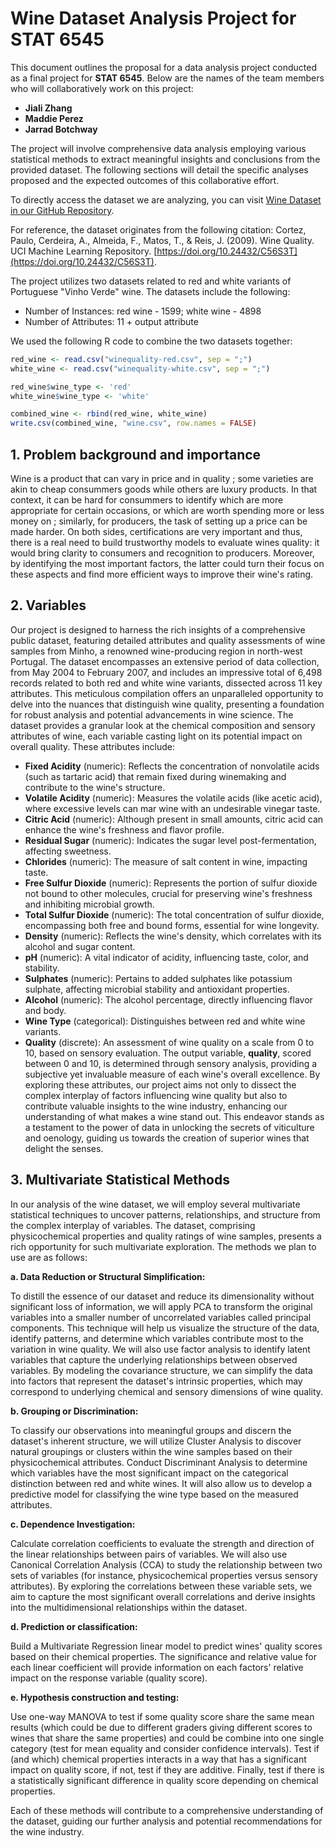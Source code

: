 # Wine Dataset Analysis Project for STAT 6545

This document outlines the proposal for a data analysis project conducted as a final project for **STAT 6545**. Below are the names of the team members who will collaboratively work on this project:

- **Jiali Zhang**
- **Maddie Perez**
- **Jarrad Botchway**

The project will involve comprehensive data analysis employing various statistical methods to extract meaningful insights and conclusions from the provided dataset. The following sections will detail the specific analyses proposed and the expected outcomes of this collaborative effort.

To directly access the dataset we are analyzing, you can visit [Wine Dataset in our GitHub Repository](https://github.com/JialiZhang1016/Wine/blob/main/wine.csv).

For reference, the dataset originates from the following citation: Cortez, Paulo, Cerdeira, A., Almeida, F., Matos, T., & Reis, J. (2009). Wine Quality. UCI Machine Learning Repository. [https://doi.org/10.24432/C56S3T](https://doi.org/10.24432/C56S3T).

The project utilizes two datasets related to red and white variants of Portuguese "Vinho Verde" wine. The datasets include the following:
- Number of Instances: red wine - 1599; white wine - 4898
- Number of Attributes: 11 + output attribute

We used the following R code to combine the two datasets together:

```R
red_wine <- read.csv("winequality-red.csv", sep = ";") 
white_wine <- read.csv("winequality-white.csv", sep = ";")

red_wine$wine_type <- 'red'
white_wine$wine_type <- 'white'

combined_wine <- rbind(red_wine, white_wine)
write.csv(combined_wine, "wine.csv", row.names = FALSE)
```


## 1. Problem background and importance 
Wine is a product that can vary in price and in quality ; some varieties are akin to cheap consummers goods while others are luxury products. In that context, it can be hard for consummers to identify which are more appropriate for certain occasions, or which are worth spending more or less money on ; similarly, for producers, the task of setting up a price can be made harder. 
On both sides, certifications are very important and thus, there is a real need to build trustworthy models to evaluate wines quality: it would bring clarity to consumers and recognition to producers. Moreover, by identifying the most important factors, the latter could turn their focus on these aspects and find more efficient ways to improve their wine's rating. 


## 2. Variables
Our project is designed to harness the rich insights of a comprehensive public dataset, featuring detailed attributes and quality assessments of wine samples from Minho, a renowned wine-producing region in north-west Portugal. The dataset encompasses an extensive period of data collection, from May 2004 to February 2007, and includes an impressive total of 6,498 records related to both red and white wine variants, dissected across 11 key attributes. This meticulous compilation offers an unparalleled opportunity to delve into the nuances that distinguish wine quality, presenting a foundation for robust analysis and potential advancements in wine science.
The dataset provides a granular look at the chemical composition and sensory attributes of wine, each variable casting light on its potential impact on overall quality. These attributes include:
- **Fixed Acidity** (numeric): Reflects the concentration of nonvolatile acids (such as tartaric acid) that remain fixed during winemaking and contribute to the wine's structure.
- **Volatile Acidity** (numeric): Measures the volatile acids (like acetic acid), where excessive levels can mar wine with an undesirable vinegar taste.
- **Citric Acid** (numeric): Although present in small amounts, citric acid can enhance the wine's freshness and flavor profile.
- **Residual Sugar** (numeric): Indicates the sugar level post-fermentation, affecting sweetness.
- **Chlorides** (numeric): The measure of salt content in wine, impacting taste.
- **Free Sulfur Dioxide** (numeric): Represents the portion of sulfur dioxide not bound to other molecules, crucial for preserving wine's freshness and inhibiting microbial growth.
- **Total Sulfur Dioxide** (numeric): The total concentration of sulfur dioxide, encompassing both free and bound forms, essential for wine longevity.
- **Density** (numeric): Reflects the wine's density, which correlates with its alcohol and sugar content.
- **pH** (numeric): A vital indicator of acidity, influencing taste, color, and stability.
- **Sulphates** (numeric): Pertains to added sulphates like potassium sulphate, affecting microbial stability and antioxidant properties.
- **Alcohol** (numeric): The alcohol percentage, directly influencing flavor and body.
- **Wine Type** (categorical): Distinguishes between red and white wine variants.
- **Quality** (discrete): An assessment of wine quality on a scale from 0 to 10, based on sensory evaluation.
The output variable, **quality**, scored between 0 and 10, is determined through sensory analysis, providing a subjective yet invaluable measure of each wine's overall excellence.
By exploring these attributes, our project aims not only to dissect the complex interplay of factors influencing wine quality but also to contribute valuable insights to the wine industry, enhancing our understanding of what makes a wine stand out. This endeavor stands as a testament to the power of data in unlocking the secrets of viticulture and oenology, guiding us towards the creation of superior wines that delight the senses.

## 3. Multivariate Statistical Methods

In our analysis of the wine dataset, we will employ several multivariate statistical techniques to uncover patterns, relationships, and structure from the complex interplay of variables. The dataset, comprising physicochemical properties and quality ratings of wine samples, presents a rich opportunity for such multivariate exploration. The methods we plan to use are as follows:

**a. Data Reduction or Structural Simplification:**

To distill the essence of our dataset and reduce its dimensionality without significant loss of information, we will apply PCA to transform the original variables into a smaller number of uncorrelated variables called principal components. This technique will help us visualize the structure of the data, identify patterns, and determine which variables contribute most to the variation in wine quality. We will also use factor analysis to identify latent variables that capture the underlying relationships between observed variables. By modeling the covariance structure, we can simplify the data into factors that represent the dataset's intrinsic properties, which may correspond to underlying chemical and sensory dimensions of wine quality.

**b. Grouping or Discrimination:**

To classify our observations into meaningful groups and discern the dataset's inherent structure, we will utilize Cluster Analysis to discover natural groupings or clusters within the wine samples based on their physicochemical attributes. Conduct Discriminant Analysis to determine which variables have the most significant impact on the categorical distinction between red and white wines. It will also allow us to develop a predictive model for classifying the wine type based on the measured attributes.

**c. Dependence Investigation:**

Calculate correlation coefficients to evaluate the strength and direction of the linear relationships between pairs of variables. We will also use Canonical Correlation Analysis (CCA) to study the relationship between two sets of variables (for instance, physicochemical properties versus sensory attributes). By exploring the correlations between these variable sets, we aim to capture the most significant overall correlations and derive insights into the multidimensional relationships within the dataset.

**d. Prediction or classification:**

Build a Multivariate Regression linear model to predict wines' quality scores based on their chemical properties. The significance and relative value for each linear coefficient will provide information on each factors' relative impact on the response variable (quality score).

**e. Hypothesis construction and testing:**

Use one-way MANOVA to test if some quality score share the same mean results (which could be due to different graders giving different scores to wines that share the same properties) and could be combine into one single category (test for mean equality and consider confidence intervals). Test if (and which) chemical properties interacts in a way that has a significant impact on quality score, if not, test if they are additive. Finally, test if there is a statistically significant difference in quality score depending on chemical properties.


Each of these methods will contribute to a comprehensive understanding of the dataset, guiding our further analysis and potential recommendations for the wine industry.
